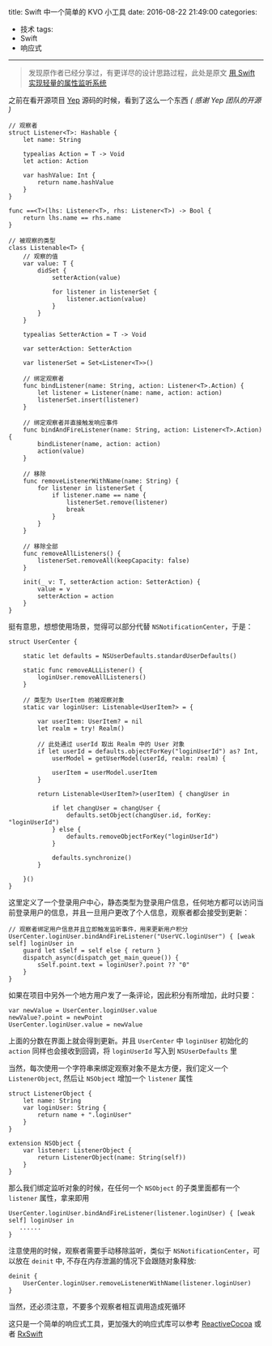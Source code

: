 title: Swift 中一个简单的 KVO 小工具
date: 2016-08-22 21:49:00
categories:
  - 技术
tags:
  - Swift
  - 响应式

---


> 发现原作者已经分享过，有更详尽的设计思路过程，此处是原文 
> [用 Swift 实现轻量的属性监听系统](https://github.com/nixzhu/dev-blog/blob/master/2015-04-30-property-listener.md)



之前在看开源项目  [Yep](https://github.com/CatchChat/Yep)  源码的时候，看到了这么一个东西 *( 感谢 Yep 团队的开源 )*


``` 
// 观察者
struct Listener<T>: Hashable {
    let name: String
    
    typealias Action = T -> Void
    let action: Action
    
    var hashValue: Int {
        return name.hashValue
    }
}

func ==<T>(lhs: Listener<T>, rhs: Listener<T>) -> Bool {
    return lhs.name == rhs.name
}

```

<!--more-->

```
// 被观察的类型
class Listenable<T> {
    // 观察的值
    var value: T {
        didSet {
            setterAction(value)
            
            for listener in listenerSet {
                listener.action(value)
            }
        }
    }
    
    typealias SetterAction = T -> Void
    
    var setterAction: SetterAction
    
    var listenerSet = Set<Listener<T>>()
    
    // 绑定观察者
    func bindListener(name: String, action: Listener<T>.Action) {
        let listener = Listener(name: name, action: action)
        listenerSet.insert(listener)
    }
    
    // 绑定观察者并直接触发响应事件
    func bindAndFireListener(name: String, action: Listener<T>.Action) {
        bindListener(name, action: action)
        action(value)
    }
    
    // 移除
    func removeListenerWithName(name: String) {
        for listener in listenerSet {
            if listener.name == name {
                listenerSet.remove(listener)
                break
            }
        }
    }
    
    // 移除全部
    func removeAllListeners() {
        listenerSet.removeAll(keepCapacity: false)
    }
    
    init(_ v: T, setterAction action: SetterAction) {
        value = v
        setterAction = action
    }
}

```


挺有意思，想想使用场景，觉得可以部分代替 `NSNotificationCenter`，于是：

```
struct UserCenter {
    
    static let defaults = NSUserDefaults.standardUserDefaults()
        
    static func removeALLListener() {
        loginUser.removeAllListeners()
    }
    
    // 类型为 UserItem 的被观察对象
    static var loginUser: Listenable<UserItem?> = {
        
        var userItem: UserItem? = nil
        let realm = try! Realm()
        
        // 此处通过 userId 取出 Realm 中的 User 对象
        if let userId = defaults.objectForKey("loginUserId") as? Int,
            userModel = getUserModel(userId, realm: realm) {
            
            userItem = userModel.userItem
        }
        
        return Listenable<UserItem?>(userItem) { changUser in
            
            if let changUser = changUser {
                defaults.setObject(changUser.id, forKey: "loginUserId")
            } else {
                defaults.removeObjectForKey("loginUserId")
            }
            
            defaults.synchronize()
        }
        
    }()
}
```

这里定义了一个登录用户中心，静态类型为登录用户信息，任何地方都可以访问当前登录用户的信息，并且一旦用户更改了个人信息，观察者都会接受到更新：

```
// 观察者绑定用户信息并且立即触发监听事件，用来更新用户积分
UserCenter.loginUser.bindAndFireListener("UserVC.loginUser") { [weak self] loginUser in
    guard let sSelf = self else { return }
    dispatch_async(dispatch_get_main_queue()) { 
        sSelf.point.text = loginUser?.point ?? "0"
    }
}
```

如果在项目中另外一个地方用户发了一条评论，因此积分有所增加，此时只要：

```
var newValue = UserCenter.loginUser.value
newValue?.point = newPoint
UserCenter.loginUser.value = newValue
```

上面的分数在界面上就会得到更新。并且 `UserCenter` 中 `loginUser` 初始化的 `action` 同样也会接收到回调，将 `loginUserId` 写入到 `NSUserDefaults` 里

当然，每次使用一个字符串来绑定观察对象不是太方便，我们定义一个 `ListenerObject`, 然后让 `NSObject` 增加一个 `listener` 属性

```
struct ListenerObject {
    let name: String
    var loginUser: String {
        return name + ".loginUser"
    }
}

extension NSObject {   
    var listener: ListenerObject {
        return ListenerObject(name: String(self))
    }
}
```

那么我们绑定监听对象的时候，在任何一个 `NSObject` 的子类里面都有一个 `listener` 属性，拿来即用


```
UserCenter.loginUser.bindAndFireListener(listener.loginUser) { [weak self] loginUser in
   ......
}
```

注意使用的时候，观察者需要手动移除监听，类似于 `NSNotificationCenter`，可以放在 `deinit` 中, 不存在内存泄漏的情况下会跟随对象释放:

``` 
deinit {
    UserCenter.loginUser.removeListenerWithName(listener.loginUser)
}
```

当然，还必须注意，不要多个观察者相互调用造成死循环

这只是一个简单的响应式工具，更加强大的响应式库可以参考 [ReactiveCocoa](https://github.com/ReactiveCocoa/ReactiveCocoa) 或者 [RxSwift](https://github.com/ReactiveX/RxSwift)



